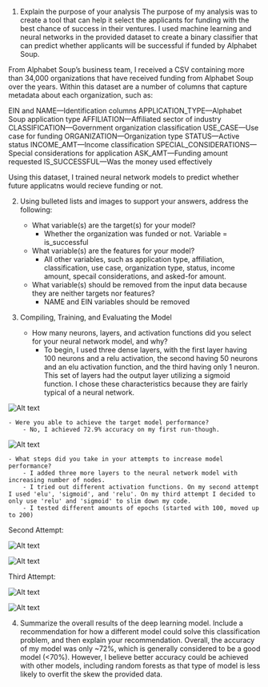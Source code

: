 1. Explain the purpose of your analysis 
The purpose of my analysis was to create a tool that can help it select the applicants for funding with the best chance of success in their ventures. I used machine learning and neural networks in the provided dataset to create a binary classifier that can predict whether applicants will be successful if funded by Alphabet Soup.

From Alphabet Soup’s business team, I received a CSV containing more than 34,000 organizations that have received funding from Alphabet Soup over the years. Within this dataset are a number of columns that capture metadata about each organization, such as:

EIN and NAME—Identification columns
APPLICATION_TYPE—Alphabet Soup application type
AFFILIATION—Affiliated sector of industry
CLASSIFICATION—Government organization classification
USE_CASE—Use case for funding
ORGANIZATION—Organization type
STATUS—Active status
INCOME_AMT—Income classification
SPECIAL_CONSIDERATIONS—Special considerations for application
ASK_AMT—Funding amount requested
IS_SUCCESSFUL—Was the money used effectively

Using this dataset, I trained neural network models to predict whether future applicatns would recieve funding or not. 

2. Using bulleted lists and images to support your answers, address the following: 
    - What variable(s) are the target(s) for your model?
        - Whether the organization was funded or not. Variable = is_successful
    - What variable(s) are the features for your model?
        - All other variables, such as application type, affiliation, classification, use case, organization type, status, income amount, specail considerations, and asked-for amount. 
    - What variable(s) should be removed from the input data because they are neither targets nor features?
        - NAME and EIN variables should be removed 

3. Compiling, Training, and Evaluating the Model
    - How many neurons, layers, and activation functions did you select for your neural network model, and why?
        - To begin, I used three dense layers, with the first layer having 100 neurons and a relu activation, the second having 50 neurons and an elu activation function, and the third having only 1 neuron. This set of layers had the output layer utilizing a sigmoid function. I chose these characteristics because they are fairly typical of a neural network. 

![Alt text](image.png)


    - Were you able to achieve the target model performance? 
        - No, I achieved 72.9% accuracy on my first run-though.

![Alt text](image-1.png)

    - What steps did you take in your attempts to increase model performance?
        - I added three more layers to the neural network model with increasing number of nodes. 
        - I tried out different activation functions. On my second attempt I used 'elu', 'sigmoid', and 'relu'. On my third attempt I decided to only use 'relu' and 'sigmoid' to slim down my code. 
        - I tested different amounts of epochs (started with 100, moved up to 200)
    
Second Attempt: 

![Alt text](image-2.png)

![Alt text](image-3.png)

Third Attempt: 

![Alt text](image-4.png)

![Alt text](image-5.png)
    
4. Summarize the overall results of the deep learning model. Include a recommendation for how a different model could solve this classification problem, and then explain your recommendation.
Overall, the accuracy of my model was only ~72%, which is generally considered to be a good model (<70%). However, I believe better accuracy could be achieved with other models, including random forests as that type of model is less likely to overfit the skew the provided data. 
